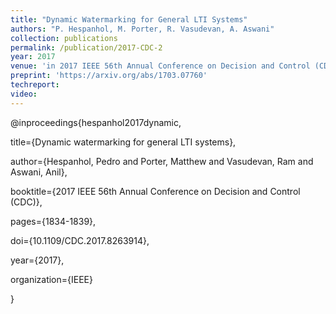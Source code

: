 ```yaml
---
title: "Dynamic Watermarking for General LTI Systems"
authors: "P. Hespanhol, M. Porter, R. Vasudevan, A. Aswani"
collection: publications
permalink: /publication/2017-CDC-2
year: 2017
venue: 'in 2017 IEEE 56th Annual Conference on Decision and Control (CDC)'
preprint: 'https://arxiv.org/abs/1703.07760'
techreport:
video:
---
```

@inproceedings{hespanhol2017dynamic,

  title={Dynamic watermarking for general LTI systems},

  author={Hespanhol, Pedro and Porter, Matthew and Vasudevan, Ram and Aswani, Anil},

  booktitle={2017 IEEE 56th Annual Conference on Decision and Control (CDC)},

  pages={1834-1839},

  doi={10.1109/CDC.2017.8263914},

  year={2017},

  organization={IEEE}

}
